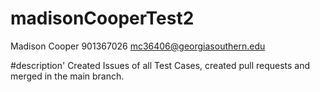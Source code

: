 # madisonCooperTest2
Madison Cooper
901367026
mc36406@georgiasouthern.edu

#description'
Created Issues of all  Test Cases, created pull requests and merged in the main branch.


